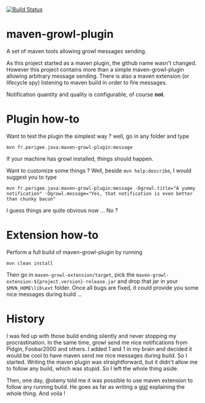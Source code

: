 [![Build Status](https://buildhive.cloudbees.com/job/Riduidel/job/maven-growl-plugin/badge/icon)](https://buildhive.cloudbees.com/job/Riduidel/job/maven-growl-plugin/)

# maven-growl-plugin #

A set of maven tools allowing growl messages sending.

As this project started as a maven plugin, the github name wasn't changed. However this project contains more than a simple maven-growl-plugin allowing arbitrary message sending. There is also a maven extension (or lifecycle spy) listening to maven build in order to fire messages.

Notification quantity and quality is configurable, of course **not**.

# Plugin how-to #

Want to test the plugin the simplest way ? well, go in any folder and type

    mvn fr.perigee.java:maven-growl-plugin:message

If your machine has growl installed, things should happen.

Want to customize some things ? Well, beside `mvn help:describe`, I would suggest you to type

    mvn fr.perigee.java:maven-growl-plugin:message -Dgrowl.title="A yummy notification" -Dgrowl.message="Yes, that notification is even better than chunky bacon"

I guess things are quite obvious now ... No ?

# Extension how-to #

Perform a full build of maven-growl-plugin by running

    mvn clean install

Then go in `maven-growl-extension/target`, pick the `maven-growl-extension-${project.version}-release.jar` and drop that jar in your `$MVN_HOME\lib\ext` folder. Once all bugs are fixed, it could provide you some nice messages during build ...

# History #

I was fed up with those build ending silently and never stopping my procrastination. In the same time, growl send me nice notifications from Pidgin, Foobar2000 and others. I added 1 and 1 in my brain and decided it would be cool to have maven send me nice messages during build. So I started. Writing the maven plugin was straightforward, but it didn't allow me to follow any build, which was stupid. So I left the whole thing aside.

Then, one day, @olamy told me it was possible to use maven extension to follow any running build. He goes as far as writing a [gist](https://gist.github.com/4708014) explaining the whole thing. And voila !
